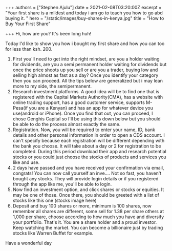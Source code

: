 +++
authors = ["Stephen Ajulu"]
date = 2021-02-08T03:20:00Z
excerpt = "Your first share is a mildest and today i am go to teach you how to go abd buying it. "
hero = "/static/images/buy-shares-in-kenya.jpg"
title = "How to Buy Your First Share"

+++
Hi, how are you? It's been long huh! 

Today I'd like to show you how i bought my first share and how you can too for less than ksh. 200. 

1. First you'll need to get into the right mindset, are you a holder waiting for dividends, are you a semi permanent holder waiting for dividends but once the price shoots up you sell or are you a trader, buying low and selling high almost as fast as a day? Once you identify your category then you can proceed. All the tips below are generalized but i may lean more to my side, the semipermanent. 
2. Research investment platforms. A good idea will be to find one that is registered with the Capital Markets Authority(CMA), has a website with online trading support, has a good customer service, supports M-Pesa(if you are a Kenyan) and has an app for whatever device you use(android or iPhone). Once you find that out, you can proceed, I chose Genghis Capital so I'll be using this down below but you should be able to do the process almost exactly the same. 
3. Registration. Now, you will be required to enter your name, ID, bank details and other personal information in order to open a CDS account. I can't specify because each registration will be different depending with the bank you choose. It will take about a day or 2 for registration to be completed. During this period download their app and research potential stocks or you could just choose the stocks of products and services you like and use. 
4. 2 days have passed and you have received your confirmation via email, congrats! You can now call yourself an inve.... Not so fast, you haven't bought any stocks. They will provide login details or if you registered through the app like me, you'll be able to login. 
5. Now find an investment option, and click shares or stocks or equities. It may be one of those. Once there, you should be greeted with a list of stocks like this one (stocks image here) 
6. Deposit and buy 100 shares or more, minimum is 100 shares, now remember all shares are different, some sell for 1.38 per share others at 1,000 per share, choose according to how much you have and diversify your portfolio. That's it. You are a share holder and a proud investor. Keep watching the market. You can become a billionaire just by trading stocks like Warren Buffet for example. 

Have a wonderful day